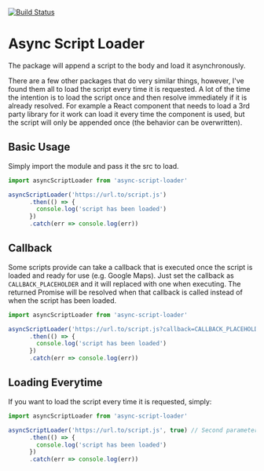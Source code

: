 [![Build Status](https://travis-ci.org/deshiknaves/async-script-loader.svg?branch=master)](https://travis-ci.org/deshiknaves/async-script-loader)

# Async Script Loader

The package will append a script to the body and load it asynchronously.

There are a few other packages that do very similar things, however, I've found them all to load the script every time it is requested. A lot of the time the intention is to load the script once and then resolve immediately if it is already resolved. For example a React component that needs to load a 3rd party library for it work can load it every time the component is used, but the script will only be appended once (the behavior can be overwritten).

## Basic Usage

Simply import the module and pass it the src to load.

```javascript
import asyncScriptLoader from 'async-script-loader'

asyncScriptLoader('https://url.to/script.js')
      .then(() => {
        console.log('script has been loaded')
      })
      .catch(err => console.log(err))
```

## Callback

Some scripts provide can take a callback that is executed once the script is loaded and ready for use (e.g. Google Maps). Just set the callback as `CALLBACK_PLACEHOLDER` and it will replaced with one when executing. The returned Promise will be resolved when that callback is called instead of when the script has been loaded.

```javascript
import asyncScriptLoader from 'async-script-loader'

asyncScriptLoader('https://url.to/script.js?callback=CALLBACK_PLACEHOLDER')
      .then(() => {
        console.log('script has been loaded')
      })
      .catch(err => console.log(err))
```

## Loading Everytime

If you want to load the script every time it is requested, simply:

```javascript
import asyncScriptLoader from 'async-script-loader'

asyncScriptLoader('https://url.to/script.js', true) // Second parameter is reload
      .then(() => {
        console.log('script has been loaded')
      })
      .catch(err => console.log(err))
```
